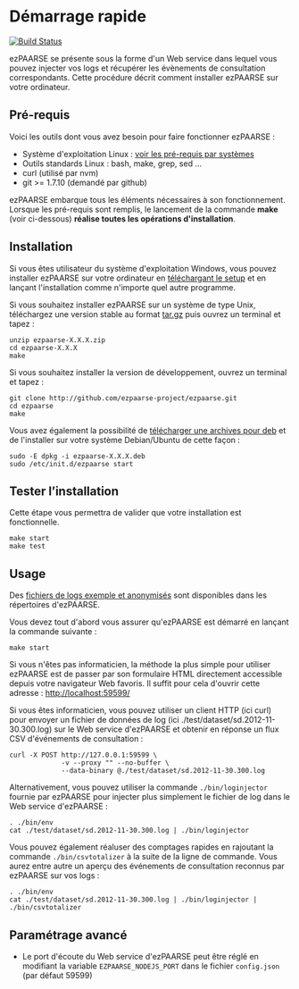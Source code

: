 # Démarrage rapide #

[![Build Status](https://secure.travis-ci.org/ezpaarse-project/ezpaarse.png?branch=master)](http://travis-ci.org/ezpaarse-project/ezpaarse)

ezPAARSE se présente sous la forme d'un Web service dans lequel vous pouvez
injecter vos logs et récupérer les évènements de consultation correspondants.
Cette procédure décrit comment installer ezPAARSE sur votre ordinateur.

## Pré-requis ##

Voici les outils dont vous avez besoin pour faire fonctionner ezPAARSE :

* Système d'exploitation Linux : [voir les pré-requis par systèmes](https://github.com/ezpaarse-project/ezpaarse/blob/master/doc/multi-os.md)
* Outils standards Linux : bash, make, grep, sed ... 
* curl (utilisé par nvm)
* git >= 1.7.10 (demandé par github)

ezPAARSE embarque tous les éléments nécessaires à son fonctionnement. 
Lorsque les pré-requis sont remplis, le lancement de la commande **make** (voir ci-dessous) **réalise toutes les opérations d'installation**.

## Installation ##

Si vous êtes utilisateur du système d'exploitation Windows, vous pouvez
installer ezPAARSE sur votre ordinateur en [téléchargant le setup](http://analogist.couperin.org/ezpaarse/download) et en lançant l'installation comme n'importe quel autre programme.

Si vous souhaitez installer ezPAARSE sur un système de type Unix,
téléchargez une version stable au format [tar.gz](http://analogist.couperin.org/ezpaarse/download)
puis ouvrez un terminal et tapez :
```console
unzip ezpaarse-X.X.X.zip
cd ezpaarse-X.X.X
make
```

Si vous souhaitez installer la version de développement, ouvrez un terminal et tapez :
```console
git clone http://github.com/ezpaarse-project/ezpaarse.git
cd ezpaarse
make
```

Vous avez également la possibilité de [télécharger une archives pour deb](http://analogist.couperin.org/ezpaarse/download) et de l'installer sur votre système Debian/Ubuntu de cette façon :
```console
sudo -E dpkg -i ezpaarse-X.X.X.deb
sudo /etc/init.d/ezpaarse start
```

## Tester l’installation ##

Cette étape vous permettra de valider que votre installation est fonctionnelle.

```console
make start
make test
```

## Usage ##

Des [fichiers de logs exemple et anonymisés](https://raw.github.com/ezpaarse-project/ezpaarse/master/test/dataset/sd.2012-11-30.300.log)
sont disponibles dans les répertoires d'ezPAARSE.

Vous devez tout d'abord vous assurer qu'ezPAARSE est démarré en lançant la commande suivante :

```console
make start
```

Si vous n'êtes pas informaticien, la méthode la plus simple pour utiliser ezPAARSE est de
passer par son formulaire HTML directement accessible depuis votre navigateur Web favoris.
Il suffit pour cela d'ouvrir cette adresse : [http://localhost:59599/](http://localhost:59599/)

Si vous êtes informaticien, vous pouvez utiliser un client HTTP (ici curl) pour envoyer un
fichier de données de log (ici ./test/dataset/sd.2012-11-30.300.log) sur le Web service
d'ezPAARSE et obtenir en réponse un flux CSV d'événements de consultation :

```console
curl -X POST http://127.0.0.1:59599 \
             -v --proxy "" --no-buffer \
             --data-binary @./test/dataset/sd.2012-11-30.300.log
```

Alternativement, vous pouvez utiliser la commande ``./bin/loginjector`` fournie par ezPAARSE
pour injecter plus simplement le fichier de log dans le Web service d'ezPAARSE :

```console
. ./bin/env
cat ./test/dataset/sd.2012-11-30.300.log | ./bin/loginjector
```
Vous pouvez également réaluser des comptages rapides en rajoutant
la commande ``./bin/csvtotalizer`` à la suite de la ligne de commande.
Vous aurez entre autre un aperçu des événements de consultation reconnus
par ezPAARSE sur vos logs :

```console
. ./bin/env
cat ./test/dataset/sd.2012-11-30.300.log | ./bin/loginjector | ./bin/csvtotalizer
```

## Paramétrage avancé ##

* Le port d'écoute du Web service d'ezPAARSE peut être réglé en modifiant la variable ``EZPAARSE_NODEJS_PORT``
dans le fichier ``config.json`` (par défaut 59599)
